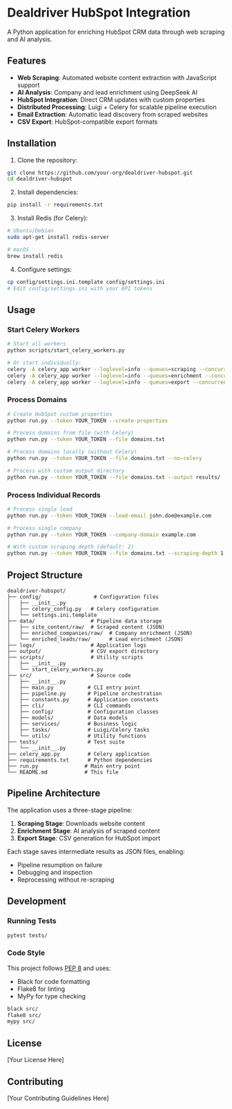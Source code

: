 # Dealdriver HubSpot Integration

A Python application for enriching HubSpot CRM data through web scraping and AI analysis.

## Features

- **Web Scraping**: Automated website content extraction with JavaScript support
- **AI Analysis**: Company and lead enrichment using DeepSeek AI
- **HubSpot Integration**: Direct CRM updates with custom properties
- **Distributed Processing**: Luigi + Celery for scalable pipeline execution
- **Email Extraction**: Automatic lead discovery from scraped websites
- **CSV Export**: HubSpot-compatible export formats

## Installation

1. Clone the repository:
```bash
git clone https://github.com/your-org/dealdriver-hubspot.git
cd dealdriver-hubspot
```

2. Install dependencies:
```bash
pip install -r requirements.txt
```

3. Install Redis (for Celery):
```bash
# Ubuntu/Debian
sudo apt-get install redis-server

# macOS
brew install redis
```

4. Configure settings:
```bash
cp config/settings.ini.template config/settings.ini
# Edit config/settings.ini with your API tokens
```

## Usage

### Start Celery Workers

```bash
# Start all workers
python scripts/start_celery_workers.py

# Or start individually:
celery -A celery_app worker --loglevel=info --queues=scraping --concurrency=2
celery -A celery_app worker --loglevel=info --queues=enrichment --concurrency=4
celery -A celery_app worker --loglevel=info --queues=export --concurrency=4
```

### Process Domains

```bash
# Create HubSpot custom properties
python run.py --token YOUR_TOKEN --create-properties

# Process domains from file (with Celery)
python run.py --token YOUR_TOKEN --file domains.txt

# Process domains locally (without Celery)
python run.py --token YOUR_TOKEN --file domains.txt --no-celery

# Process with custom output directory
python run.py --token YOUR_TOKEN --file domains.txt --output results/
```

### Process Individual Records

```bash
# Process single lead
python run.py --token YOUR_TOKEN --lead-email john.doe@example.com

# Process single company
python run.py --token YOUR_TOKEN --company-domain example.com

# With custom scraping depth (default: 2)
python run.py --token YOUR_TOKEN --file domains.txt --scraping-depth 1
```

## Project Structure

```
dealdriver-hubspot/
├── config/                 # Configuration files
│   ├── __init__.py
│   ├── celery_config.py   # Celery configuration
│   └── settings.ini.template
├── data/                  # Pipeline data storage
│   ├── site_content/raw/  # Scraped content (JSON)
│   ├── enriched_companies/raw/  # Company enrichment (JSON)
│   └── enriched_leads/raw/      # Lead enrichment (JSON)
├── logs/                  # Application logs
├── output/                # CSV export directory
├── scripts/               # Utility scripts
│   ├── __init__.py
│   └── start_celery_workers.py
├── src/                   # Source code
│   ├── __init__.py
│   ├── main.py           # CLI entry point
│   ├── pipeline.py       # Pipeline orchestration
│   ├── constants.py      # Application constants
│   ├── cli/              # CLI commands
│   ├── config/           # Configuration classes
│   ├── models/           # Data models
│   ├── services/         # Business logic
│   ├── tasks/            # Luigi/Celery tasks
│   └── utils/            # Utility functions
├── tests/                # Test suite
│   └── __init__.py
├── celery_app.py         # Celery application
├── requirements.txt      # Python dependencies
├── run.py               # Main entry point
└── README.md            # This file
```

## Pipeline Architecture

The application uses a three-stage pipeline:

1. **Scraping Stage**: Downloads website content
2. **Enrichment Stage**: AI analysis of scraped content
3. **Export Stage**: CSV generation for HubSpot import

Each stage saves intermediate results as JSON files, enabling:
- Pipeline resumption on failure
- Debugging and inspection
- Reprocessing without re-scraping

## Development

### Running Tests

```bash
pytest tests/
```

### Code Style

This project follows [PEP 8](https://www.python.org/dev/peps/pep-0008/) and uses:
- Black for code formatting
- Flake8 for linting
- MyPy for type checking

```bash
black src/
flake8 src/
mypy src/
```

## License

[Your License Here]

## Contributing

[Your Contributing Guidelines Here]
